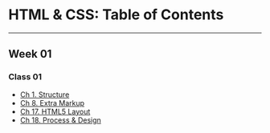 # HTML & CSS: Table of Contents  
___  
## Week 01 
### Class 01 

- [Ch 1. Structure](Ch1Structure.md) 
- [Ch 8. Extra Markup](Ch8ExtraMark.md)  
- [Ch 17. HTML5 Layout](Ch17Layout.md)  
- [Ch 18. Process & Design](ch18ProcessDesign.md)  
